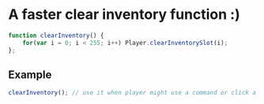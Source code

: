 # A faster clear inventory function :)
```js
function clearInventory() {
	for(var i = 0; i < 255; i++) Player.clearInventorySlot(i);
};
```
## Example
```js
clearInventory(); // use it when player might use a command or click a button
```

